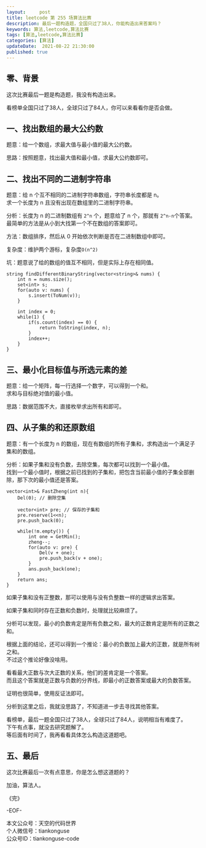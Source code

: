 ```yaml
---   
layout:     post  
title: leetcode 第 255 场算法比赛  
description: 最后一题构造题，全国只过了38人，你能构造出来答案吗？   
keywords: 算法,leetcode,算法比赛  
tags: [算法,leetcode,算法比赛]    
categories: [算法]  
updateDate:  2021-08-22 21:30:00  
published: true  
---  
```



## 零、背景  


这次比赛最后一题是构造题，我没有构造出来。  


看榜单全国只过了38人，全球只过了84人，你可以来看看你是否会做。  



## 一、找出数组的最大公约数  


题意：给一个数组，求最大值与最小值的最大公约数。  


思路：按照题意，找出最大值和最小值，求最大公约数即可。  


## 二、找出不同的二进制字符串  


题意：给 n 个互不相同的二进制字符串数组，字符串长度都是 n。  
求一个长度为 n 且没有出现在数组里的二进制字符串。  


分析：长度为 n 的二进制数组有 `2^n` 个，题意给了 n 个，那就有 `2^n-n`个答案。  
最简单的方法是从小到大找第一个不在数组的答案即可。  


方法：数组排序，然后从 0 开始依次判断是否在二进制数组中即可。  


复杂度：维护两个游标，复杂度`O(n^2)`  


坑：题意说了给的数组的值互不相同，但是实际上存在相同值。  


```
string findDifferentBinaryString(vector<string>& nums) {
    int n = nums.size();
    set<int> s;
    for(auto v: nums) {
        s.insert(ToNum(v));
    }

    int index = 0;
    while(1) {
        if(s.count(index) == 0) {
            return ToString(index, n);
        }
        index++;
    }
}
```

## 三、最小化目标值与所选元素的差  


题意：给一个矩阵，每一行选择一个数字，可以得到一个和。  
求和与目标绝对值的最小值。  


思路：数据范围不大，直接枚举求出所有和即可。  



## 四、从子集的和还原数组  


题意：有一个长度为 n 的数组，现在有数组的所有子集和，求构造出一个满足子集和的数组。  


分析：如果子集和没有负数，去除空集，每次都可以找到一个最小值。  
找到一个最小值时，根据之前已找到的子集和，把包含当前最小值的子集全部删除，那下次的最小值还是答案。  


```
vector<int>& FastZheng(int n){
    Del(0); // 删除空集

    vector<int> pre; // 保存的子集和
    pre.reserve(1<<n);
    pre.push_back(0);

    while(!m.empty()) {
        int one = GetMin();
        zheng--;
        for(auto v: pre) {
            Del(v + one);
            pre.push_back(v + one);
        }
        ans.push_back(one);
    }
    return ans;
}
```


如果子集和没有正整数，那可以使用与没有负整数一样的逻辑求出答案。  



如果子集和同时存在正数和负数时，处理就比较麻烦了。  


分析可以发现，最小的负数肯定是所有负数之和，最大的正数肯定是所有的正数之和。  


根据上面的结论，还可以得到一个推论：最小的负数加上最大的正数，就是所有树之和。  
不过这个推论好像没啥用。  


看看最大正数与次大正数的关系，他们的差肯定是一个答案。  
而且这个答案就是正数与负数的分界线，即最小的正数答案或最大的负数答案。  


证明也很简单，使用反证法即可。  


分析到这里之后，我就没思路了，不知道进一步去寻找其他答案。  


看榜单，最后一题全国只过了38人，全球只过了84人，说明相当有难度了。  
下午有点事，就没去研究题解了。  
等后面有时间了，我再看看具体怎么构造这道题吧。  



## 五、最后  


这次比赛最后一次有点意思，你是怎么想这道题的？  



加油，算法人。  


《完》  


-EOF-  



本文公众号：天空的代码世界  
个人微信号：tiankonguse  
公众号ID：tiankonguse-code  
  

